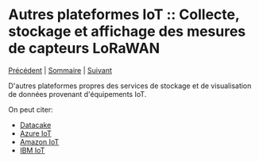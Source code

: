 # Autres plateformes IoT :: Collecte, stockage et affichage des mesures de capteurs LoRaWAN

[Précédent](08d.md) | [Sommaire](README.md) |  [Suivant](08f.md)

D'autres plateformes propres des services de stockage et de visualisation de données provenant d'équipements IoT.

On peut citer:

* [Datacake](https://datacake.co)
* [Azure IoT](https://azure.microsoft.com/fr-fr/solutions/iot)
* [Amazon IoT](https://aws.amazon.com/fr/iot/)
* [IBM IoT](https://www.ibm.com/fr-fr/cloud/internet-of-things)
